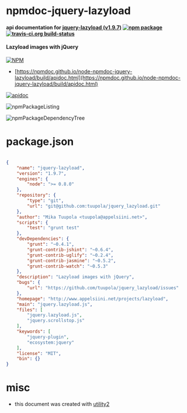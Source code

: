 # npmdoc-jquery-lazyload

#### api documentation for  [jquery-lazyload (v1.9.7)](http://www.appelsiini.net/projects/lazyload)  [![npm package](https://img.shields.io/npm/v/npmdoc-jquery-lazyload.svg?style=flat-square)](https://www.npmjs.org/package/npmdoc-jquery-lazyload) [![travis-ci.org build-status](https://api.travis-ci.org/npmdoc/node-npmdoc-jquery-lazyload.svg)](https://travis-ci.org/npmdoc/node-npmdoc-jquery-lazyload)

#### Lazyload images with jQuery

[![NPM](https://nodei.co/npm/jquery-lazyload.png?downloads=true&downloadRank=true&stars=true)](https://www.npmjs.com/package/jquery-lazyload)

- [https://npmdoc.github.io/node-npmdoc-jquery-lazyload/build/apidoc.html](https://npmdoc.github.io/node-npmdoc-jquery-lazyload/build/apidoc.html)

[![apidoc](https://npmdoc.github.io/node-npmdoc-jquery-lazyload/build/screenCapture.buildCi.browser.%252Ftmp%252Fbuild%252Fapidoc.html.png)](https://npmdoc.github.io/node-npmdoc-jquery-lazyload/build/apidoc.html)

![npmPackageListing](https://npmdoc.github.io/node-npmdoc-jquery-lazyload/build/screenCapture.npmPackageListing.svg)

![npmPackageDependencyTree](https://npmdoc.github.io/node-npmdoc-jquery-lazyload/build/screenCapture.npmPackageDependencyTree.svg)



# package.json

```json

{
    "name": "jquery-lazyload",
    "version": "1.9.7",
    "engines": {
        "node": ">= 0.8.0"
    },
    "repository": {
        "type": "git",
        "url": "git@github.com:tuupola/jquery_lazyload.git"
    },
    "author": "Mika Tuupola <tuupola@appelsiini.net>",
    "scripts": {
        "test": "grunt test"
    },
    "devDependencies": {
        "grunt": "~0.4.1",
        "grunt-contrib-jshint": "~0.6.4",
        "grunt-contrib-uglify": "~0.2.4",
        "grunt-contrib-jasmine": "~0.5.2",
        "grunt-contrib-watch": "~0.5.3"
    },
    "description": "Lazyload images with jQuery",
    "bugs": {
        "url": "https://github.com/tuupola/jquery_lazyload/issues"
    },
    "homepage": "http://www.appelsiini.net/projects/lazyload",
    "main": "jquery.lazyload.js",
    "files": [
        "jquery.lazyload.js",
        "jquery.scrollstop.js"
    ],
    "keywords": [
        "jquery-plugin",
        "ecosystem:jquery"
    ],
    "license": "MIT",
    "bin": {}
}
```



# misc
- this document was created with [utility2](https://github.com/kaizhu256/node-utility2)
